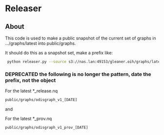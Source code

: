 # Releaser

## About

This code is used to make a public snapshot of the current
set of graphs in .../graphs/latest into public/graphs.

It should do this as a snapshot set, make a prefix like:

```bash
 python releaser.py --source s3://nas.lan:49153/gleaner.oih/graphs/latest --output s3://nas.lan:49153/public/graphs/test1
```


### DEPRECATED   the following is no longer the pattern, date the prefix, not the object
For the latest *_release.nq
```bash
public/graphs/odisgraph_v1_[DATE]
```
and

For the latest *_prov.nq
```bash
public/graphs/odisgraph_v1_prov_[DATE]
```
